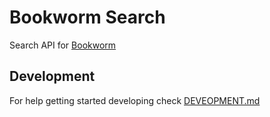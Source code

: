 # Bookworm Search

Search API for [Bookworm](https://github.com/nymann/bookworm/)

## Development

For help getting started developing check [DEVEOPMENT.md](DEVELOPMENT.md)
